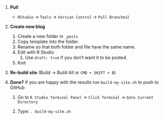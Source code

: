 1.  **Pull** 
    
    - `RStudio` &rightarrow; `Tools` &rightarrow; `Version Control` &rightarrow; `Pull Branches`)
2.  **Create new blog** 
    
    1.  Create a new folder in `_posts`
    2.  Copy template into the folder.
    3.  Rename so that both folder and file have the same name.
    4.  Edit with R Studio
        1.  Use `draft: true` if you don’t want it to be posted.
    5.  Knit 
3.  **Re-build site**  (Build &rightarrow; Build All or `CMD + SHIFT + B`)
4.  **Done?** If you are happy with the results run `build-my-site.sh` to push to GitHub
    
    1.    Go to `R Studio Terminal Panel` &rightarrow; `Click Terminal` &rightarrow; `Goto Current Directory`
    
    2.    Type: `. build-my-site.sh`
